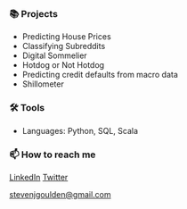 ### 📚 Projects
- Predicting House Prices
- Classifying Subreddits
- Digital Sommelier
- Hotdog or Not Hotdog
- Predicting credit defaults from macro data
- Shillometer

### 🛠️ Tools
- Languages: Python, SQL, Scala

### 📫 How to reach me
[LinkedIn](https://www.linkedin.com/in/steve-goulden/)
[Twitter](https://twitter.com/SteveGoulden8)

stevenjgoulden@gmail.com
